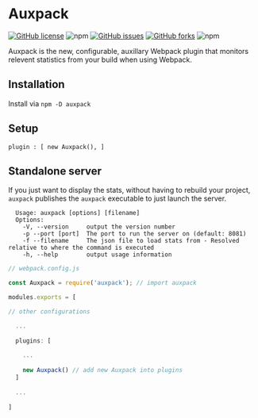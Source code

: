 # Auxpack
[![GitHub license](https://img.shields.io/github/license/Auxpack/Auxpack?style=flat-square)](https://github.com/Auxpack/Auxpack/blob/master/LICENSE)
![npm](https://img.shields.io/npm/v/auxpack?style=flat-square)
[![GitHub issues](https://img.shields.io/github/issues/Auxpack/Auxpack?style=flat-square)](https://github.com/Auxpack/Auxpack/issues)
[![GitHub forks](https://img.shields.io/github/forks/Auxpack/Auxpack?style=flat-square)](https://github.com/Auxpack/Auxpack/network)
![npm](https://img.shields.io/npm/dw/auxpack?style=flat-square)

Auxpack is the new, configurable, auxillary Webpack plugin that monitors relevent statistics from your build when using Webpack.

## Installation

Install via `npm -D auxpack`

## Setup

`plugin : [ new Auxpack(), ]` 

## Standalone server
If you just want to display the stats, without having to rebuild your project, `auxpack` publishes the `auxpack` executable to just launch the server.

```
  Usage: auxpack [options] [filename]
  Options:
    -V, --version     output the version number
    -p --port [port]  The port to run the server on (default: 8081)
    -f --filename     The json file to load stats from - Resolved relative to where the command is executed
    -h, --help        output usage information
```

```javascript
// webpack.config.js

const Auxpack = require('auxpack'); // import auxpack

modules.exports = [

// other configurations

  ... 
  
  plugins: [
  
    ...
    
    new Auxpack() // add new Auxpack into plugins
  ]
  
  ...
  
]

```
